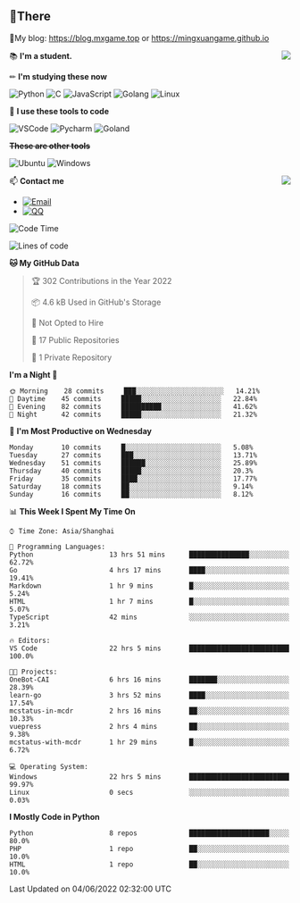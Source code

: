 
## **👏There**

📰My blog: https://blog.mxgame.top or https://mingxuangame.github.io

<img align="right" src="https://github-readme-stats.vercel.app/api/top-langs/?username=MingxuanGame"/>


📚 **I'm a student.**

✏ **I'm studying these now**

![Python](https://img.shields.io/badge/-Python-blue?style=flat-square&logo=Python&logoColor=fff)
![C](https://img.shields.io/badge/-C-585858?style=flat-square&logo=C&logoColor=fff)
![JavaScript](https://img.shields.io/badge/-JavaScript-ffca18?style=flat-square&logo=JavaScript&logoColor=fff)
![Golang](https://img.shields.io/badge/-Go-007d9c?style=flat-square&logo=Go&logoColor=fff)
![Linux](https://img.shields.io/badge/-Linux-black?style=flat-square&logo=Linux&logoColor=fff)

🔨 **I use these tools to code**

![VSCode](https://img.shields.io/badge/-VSCode-blue?style=flat-square&logo=visualstudiocode&logoColor=fff)
![Pycharm](https://img.shields.io/badge/-Pycharm-green?style=flat-square&logo=pycharm&logoColor=fff)
![Goland](https://img.shields.io/badge/-Goland-purple?style=flat-square&logo=goland&logoColor=fff)

 **~~These are other tools~~**

![Ubuntu](https://img.shields.io/badge/-Ubuntu-orange?style=flat-square&logo=Ubuntu&logoColor=fff)
![Windows](https://img.shields.io/badge/-Windows-blue?style=flat-square&logo=Windows&logoColor=fff)

<img align="right" src="https://github-readme-stats.vercel.app/api?username=MingxuanGame" />


📫 **Contact me**

* [![Email](https://img.shields.io/badge/Email-MingxuanGame@outlook.com-1?style=social&logoColor=fff)](mailto:MingxuanGame@outlook.com)
* [![QQ](https://img.shields.io/badge/QQ-1060148379-1?style=social&logoColor=fff)](tencent://AddContact/?fromId=45&fromSubId=1&subcmd=all&uin=1060148379&website=www.oicqzone.com)

<!--START_SECTION:waka-->
![Code Time](http://img.shields.io/badge/Code%20Time-22%20hrs%2043%20mins-blue)

![Lines of code](https://img.shields.io/badge/From%20Hello%20World%20I%27ve%20Written-27%20Thousand%20lines%20of%20code-blue)

**🐱 My GitHub Data** 

> 🏆 302 Contributions in the Year 2022
 > 
> 📦 4.6 kB Used in GitHub's Storage 
 > 
> 🚫 Not Opted to Hire
 > 
> 📜 17 Public Repositories 
 > 
> 🔑 1 Private Repository 
 > 
**I'm a Night 🦉** 

```text
🌞 Morning    28 commits     ███░░░░░░░░░░░░░░░░░░░░░░   14.21% 
🌆 Daytime    45 commits     █████░░░░░░░░░░░░░░░░░░░░   22.84% 
🌃 Evening    82 commits     ██████████░░░░░░░░░░░░░░░   41.62% 
🌙 Night      42 commits     █████░░░░░░░░░░░░░░░░░░░░   21.32%

```
📅 **I'm Most Productive on Wednesday** 

```text
Monday       10 commits     █░░░░░░░░░░░░░░░░░░░░░░░░   5.08% 
Tuesday      27 commits     ███░░░░░░░░░░░░░░░░░░░░░░   13.71% 
Wednesday    51 commits     ██████░░░░░░░░░░░░░░░░░░░   25.89% 
Thursday     40 commits     █████░░░░░░░░░░░░░░░░░░░░   20.3% 
Friday       35 commits     ████░░░░░░░░░░░░░░░░░░░░░   17.77% 
Saturday     18 commits     ██░░░░░░░░░░░░░░░░░░░░░░░   9.14% 
Sunday       16 commits     ██░░░░░░░░░░░░░░░░░░░░░░░   8.12%

```


📊 **This Week I Spent My Time On** 

```text
⌚︎ Time Zone: Asia/Shanghai

💬 Programming Languages: 
Python                   13 hrs 51 mins      ███████████████░░░░░░░░░░   62.72% 
Go                       4 hrs 17 mins       ████░░░░░░░░░░░░░░░░░░░░░   19.41% 
Markdown                 1 hr 9 mins         █░░░░░░░░░░░░░░░░░░░░░░░░   5.24% 
HTML                     1 hr 7 mins         █░░░░░░░░░░░░░░░░░░░░░░░░   5.07% 
TypeScript               42 mins             ░░░░░░░░░░░░░░░░░░░░░░░░░   3.21%

🔥 Editors: 
VS Code                  22 hrs 5 mins       █████████████████████████   100.0%

🐱‍💻 Projects: 
OneBot-CAI               6 hrs 16 mins       ███████░░░░░░░░░░░░░░░░░░   28.39% 
learn-go                 3 hrs 52 mins       ████░░░░░░░░░░░░░░░░░░░░░   17.54% 
mcstatus-in-mcdr         2 hrs 16 mins       ██░░░░░░░░░░░░░░░░░░░░░░░   10.33% 
vuepress                 2 hrs 4 mins        ██░░░░░░░░░░░░░░░░░░░░░░░   9.38% 
mcstatus-with-mcdr       1 hr 29 mins        █░░░░░░░░░░░░░░░░░░░░░░░░   6.72%

💻 Operating System: 
Windows                  22 hrs 5 mins       █████████████████████████   99.97% 
Linux                    0 secs              ░░░░░░░░░░░░░░░░░░░░░░░░░   0.03%

```

**I Mostly Code in Python** 

```text
Python                   8 repos             ████████████████████░░░░░   80.0% 
PHP                      1 repo              ██░░░░░░░░░░░░░░░░░░░░░░░   10.0% 
HTML                     1 repo              ██░░░░░░░░░░░░░░░░░░░░░░░   10.0%

```



 Last Updated on 04/06/2022 02:32:00 UTC
<!--END_SECTION:waka-->
